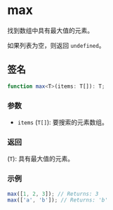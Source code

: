 # max

找到数组中具有最大值的元素。

如果列表为空，则返回 `undefined`。

## 签名

```typescript
function max<T>(items: T[]): T;
```

### 参数

- `items` (`T[]`): 要搜索的元素数组。

### 返回

(`T`): 具有最大值的元素。

### 示例

```typescript
max([1, 2, 3]); // Returns: 3
max(['a', 'b']); // Returns: 'b'
```
